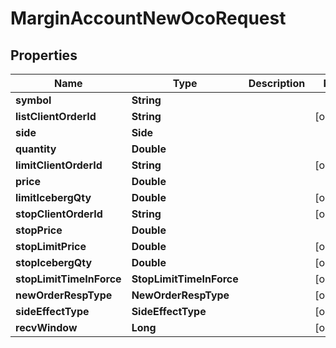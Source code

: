 

# MarginAccountNewOcoRequest


## Properties

| Name | Type | Description | Notes |
|------------ | ------------- | ------------- | -------------|
|**symbol** | **String** |  |  |
|**listClientOrderId** | **String** |  |  [optional] |
|**side** | **Side** |  |  |
|**quantity** | **Double** |  |  |
|**limitClientOrderId** | **String** |  |  [optional] |
|**price** | **Double** |  |  |
|**limitIcebergQty** | **Double** |  |  [optional] |
|**stopClientOrderId** | **String** |  |  [optional] |
|**stopPrice** | **Double** |  |  |
|**stopLimitPrice** | **Double** |  |  [optional] |
|**stopIcebergQty** | **Double** |  |  [optional] |
|**stopLimitTimeInForce** | **StopLimitTimeInForce** |  |  [optional] |
|**newOrderRespType** | **NewOrderRespType** |  |  [optional] |
|**sideEffectType** | **SideEffectType** |  |  [optional] |
|**recvWindow** | **Long** |  |  [optional] |



